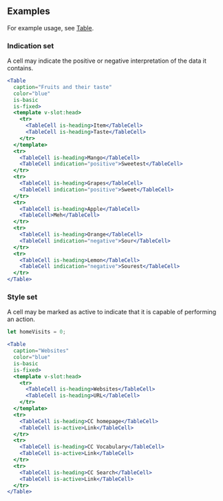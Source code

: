 ## Examples

For example usage, see [Table](#/Layouts/Table).

### Indication set

A cell may indicate the positive or negative interpretation of the data it 
contains.

```jsx { "props": { "className": "no-i18n" }}
<Table 
  caption="Fruits and their taste"
  color="blue"
  is-basic
  is-fixed>
  <template v-slot:head>
    <tr>
      <TableCell is-heading>Item</TableCell>
      <TableCell is-heading>Taste</TableCell>
    </tr>
  </template>
  <tr>
    <TableCell is-heading>Mango</TableCell>
    <TableCell indication="positive">Sweetest</TableCell>
  </tr>
  <tr>
    <TableCell is-heading>Grapes</TableCell>
    <TableCell indication="positive">Sweet</TableCell>
  </tr>
  <tr>
    <TableCell is-heading>Apple</TableCell>
    <TableCell>Meh</TableCell>
  </tr>
  <tr>
    <TableCell is-heading>Orange</TableCell>
    <TableCell indication="negative">Sour</TableCell>
  </tr>
  <tr>
    <TableCell is-heading>Lemon</TableCell>
    <TableCell indication="negative">Sourest</TableCell>
  </tr>
</Table>
```

### Style set

A cell may be marked as active to indicate that it is capable of performing an
action.

```jsx { "props": { "className": "no-i18n" }}
let homeVisits = 0;

<Table
  caption="Websites"
  color="blue"
  is-basic
  is-fixed>
  <template v-slot:head>
    <tr>
      <TableCell is-heading>Websites</TableCell>
      <TableCell is-heading>URL</TableCell>
    </tr>
  </template>
  <tr>
    <TableCell is-heading>CC homepage</TableCell>
    <TableCell is-active>Link</TableCell>
  </tr>
  <tr>
    <TableCell is-heading>CC Vocabulary</TableCell>
    <TableCell is-active>Link</TableCell>
  </tr>
  <tr>
    <TableCell is-heading>CC Search</TableCell>
    <TableCell is-active>Link</TableCell>
  </tr>
</Table>
```
